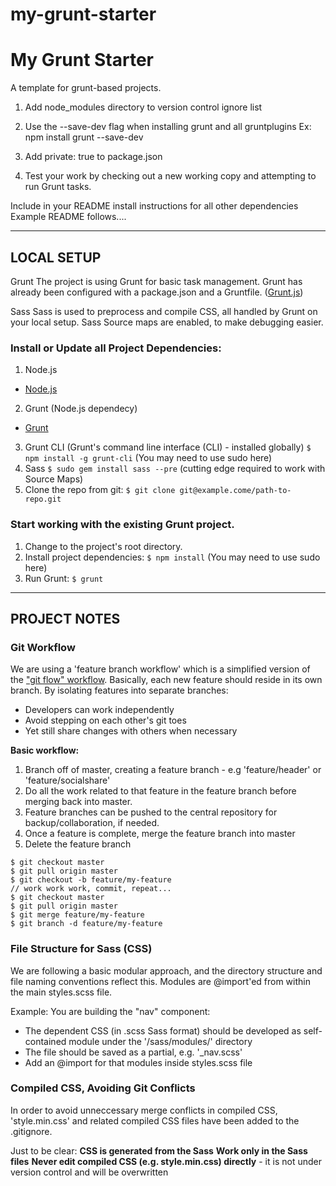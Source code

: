 my-grunt-starter
================

# My Grunt Starter
A template for grunt-based projects.


1. Add node_modules directory to version control ignore list

2. Use the --save-dev flag when installing grunt and all gruntplugins
Ex: npm install grunt --save-dev

3. Add private: true to package.json

4. Test your work by checking out a new working copy and attempting to run Grunt tasks.

Include in your README install instructions for all other dependencies
Example README follows....




----
## LOCAL SETUP

Grunt
The project is using Grunt for basic task management. Grunt has already been configured with a package.json and a Gruntfile. ([Grunt.js](http://gruntjs.com/getting-started))

Sass
Sass is used to preprocess and compile CSS, all handled by Grunt on your local setup. Sass Source maps are enabled, to make debugging easier.


### Install or Update all Project Dependencies:

1. Node.js 
  * [Node.js](http://nodejs.org/)
2. Grunt (Node.js dependecy)
  * [Grunt](http://gruntjs.com/)
3. Grunt CLI (Grunt's command line interface (CLI) - installed globally)
  `$ npm install -g grunt-cli` (You may need to use sudo here)
4. Sass
  `$ sudo gem install sass --pre` (cutting edge required to work with Source Maps)
5. Clone the repo from git:
  `$ git clone git@example.come/path-to-repo.git`



### Start working with the existing Grunt project.
1. Change to the project's root directory.
2. Install project dependencies:
`$ npm install` (You may need to use sudo here)
3. Run Grunt:
`$ grunt`

----
## PROJECT NOTES



### Git Workflow
We are using a 'feature branch workflow' which is a simplified version of the ["git flow" workflow](https://www.google.com/search?q=git+flow).
Basically, each new feature should reside in its own branch. By isolating features into separate branches:
+ Developers can work independently
+ Avoid stepping on each other's git toes
+ Yet still share changes with others when necessary

**Basic workflow:**
1. Branch off of master, creating a feature branch - e.g 'feature/header' or 'feature/socialshare'
2. Do all the work related to that feature in the feature branch before merging back into master.
3. Feature branches can be pushed to the central repository for backup/collaboration, if needed.
4. Once a feature is complete, merge the feature branch into master
5. Delete the feature branch

````
$ git checkout master 
$ git pull origin master 
$ git checkout -b feature/my-feature 
// work work work, commit, repeat... 
$ git checkout master
$ git pull origin master
$ git merge feature/my-feature 
$ git branch -d feature/my-feature
````



### File Structure for Sass (CSS)
We are following a basic modular approach, and the directory structure and file naming conventions reflect this. Modules are @import'ed from within the main styles.scss file.

Example: You are building the "nav" component:
  * The dependent CSS (in .scss Sass format) should be developed as self-contained module under the '/sass/modules/' directory
  * The file should be saved as a partial, e.g. '_nav.scss'
  * Add an @import for that modules inside styles.scss file

### Compiled CSS, Avoiding Git Conflicts
In order to avoid unneccessary merge conflicts in compiled CSS, 'style.min.css' and related compiled CSS files have been added to the .gitignore.

Just to be clear:
**CSS is generated from the Sass**
**Work only in the Sass files**
**Never edit compiled CSS (e.g. style.min.css) directly** - it is not under version control and will be overwritten